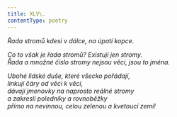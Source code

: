 ```yaml
---
title: XLV\.
contentType: poetry
---
```


<section>

_Řada stromů kdesi v dálce, na úpatí kopce._

</section>

<section>

_Co to však je řada stromů? Existují jen stromy.  
Řada a množné číslo stromy nejsou věci, jsou to jména._

</section>

<section>

_Ubohé lidské duše, které všecko pořádají,  
linkují čáry od věci k věci,  
dávají jmenovky na naprosto reálné stromy  
a zakreslí poledníky a rovnoběžky  
přímo na nevinnou, celou zelenou a kvetoucí zemi!_

</section>
